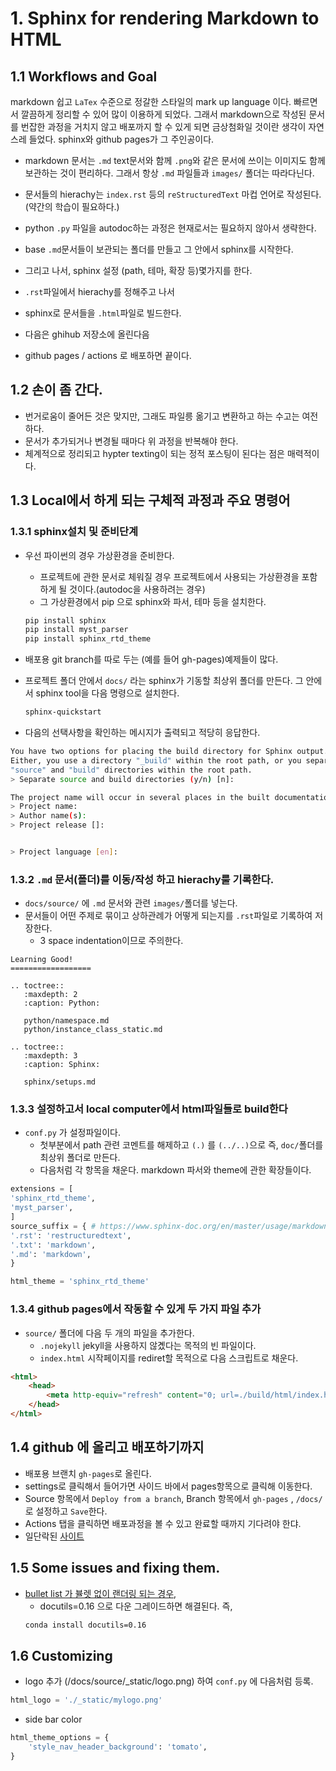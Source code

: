 # 1. Sphinx for rendering Markdown to HTML

## 1.1 Workflows and Goal
markdown 쉽고 `LaTex` 수준으로 정갈한 스타일의 mark up language 이다. 빠르면서 깔끔하게 정리할 수 있어 많이 이용하게 되었다. 그래서 markdown으로 작성된 문서를 번잡한 과정을 거치지 않고 배포까지 할 수 있게 되면 금상첨화일 것이란 생각이 자연스레 들었다. sphinx와 github pages가 그 주인공이다.  

- markdown 문서는 `.md` text문서와 함께 `.png`와 같은 문서에 쓰이는 이미지도 함께 보관하는 것이 편리하다. 그래서 항상 `.md` 파일들과 `images/` 폴더는 따라다닌다.  
- 문서들의 hierachy는 `index.rst` 등의 `reStructuredText` 마컵 언어로 작성된다. (약간의 학습이 필요하다.)  
- python `.py` 파일을 autodoc하는 과정은 현재로서는 필요하지 않아서 생략한다.  

- base `.md`문서들이 보관되는 폴더를 만들고 그 안에서 sphinx를 시작한다.  
- 그리고 나서, sphinx 설정 (path, 테마, 확장 등)몇가지를 한다.  
- `.rst`파일에서 hierachy를 정해주고 나서  
- sphinx로 문서들을 `.html`파일로 빌드한다.  
- 다음은 ghihub 저장소에 올린다음   
- github pages / actions 로 배포하면 끝이다.  

## 1.2 손이 좀 간다.

- 번거로움이 줄어든 것은 맞지만, 그래도 파일릉 옮기고 변환하고 하는 수고는 여전하다.   
- 문서가 추가되거나 변경될 때마다 위 과정을 반복해야 한다.   
- 체계적으로 정리되고 hypter texting이 되는 정적 포스팅이 된다는 점은 매력적이다.    

## 1.3 Local에서 하게 되는 구체적 과정과 주요 명령어

### 1.3.1 sphinx설치 및 준비단계
- 우선 파이썬의 경우 가상환경을 준비한다.  
    - 프로젝트에 관한 문서로 체워질 경우 프로젝트에서 사용되는 가상환경을 포함하게 될 것이다.(autodoc을 사용하려는 경우)  
    - 그 가상환경에서 pip 으로 sphinx와 파서, 테마 등을 설치한다.  
    ```bash
    pip install sphinx
    pip install myst_parser
    pip install sphinx_rtd_theme
    ```
- 배포용 git branch를 따로 두는 (예를 들어 gh-pages)예제들이 많다.  

- 프로젝트 폴더 안에서 `docs/` 라는 sphinx가 기동할 최상위 폴더를 만든다. 그 안에서 sphinx tool을 다음 명령으로 설치한다.  
    ```bash
    sphinx-quickstart
    ```

- 다음의 선택사항을 확인하는 메시지가 출력되고 적당히 응답한다.

```bash
You have two options for placing the build directory for Sphinx output.
Either, you use a directory "_build" within the root path, or you separate
"source" and "build" directories within the root path.
> Separate source and build directories (y/n) [n]: 

The project name will occur in several places in the built documentation.
> Project name:
> Author name(s): 
> Project release []:


> Project language [en]: 
```

### 1.3.2 `.md` 문서(폴더)를 이동/작성 하고 hierachy룰 기록한다.
- `docs/source/` 에 `.md` 문서와 관련 `images/`폴더를 넣는다.
- 문서들이 어떤 주제로 묶이고 상하관례가 어떻게 되는지를 `.rst`파일로 기록하여 저장한다.
    - 3 space indentation이므로 주의한다.

```
Learning Good!
==================

.. toctree::
   :maxdepth: 2
   :caption: Python:

   python/namespace.md
   python/instance_class_static.md

.. toctree::
   :maxdepth: 3
   :caption: Sphinx:

   sphinx/setups.md
```

### 1.3.3 설정하고서 local computer에서 html파일들로 build한다
- `conf.py` 가 설정파일이다. 
    - 첫부분에서 path 관련 코멘트를 해제하고 `(.)` 를 `(../..)`으로 즉, `doc/`폴더를 최상위 폴더로 만든다.
    - 다음처럼 각 항목을 채운다.  markdown 파서와 theme에 관한 확장들이다.  

```python
extensions = [
'sphinx_rtd_theme',
'myst_parser',  
]
source_suffix = { # https://www.sphinx-doc.org/en/master/usage/markdown.html
'.rst': 'restructuredtext',
'.txt': 'markdown',
'.md': 'markdown',
}
```

```python
html_theme = 'sphinx_rtd_theme'
```

### 1.3.4 github pages에서 작동할 수 있게 두 가지 파일 추가
- `source/` 폴더에 다음 두 개의 파일을 추가한다.   
    - `.nojekyll` jekyll을 사용하지 않곘다는 목적의 빈 파일이다.  
    - `index.html` 시작페이지를 rediret할 목적으로 다음 스크립트로 채운다.  
```html
<html>  
    <head>  
        <meta http-equiv="refresh" content="0; url=./build/html/index.html" />  
    </head>  
</html>  
```  

## 1.4 github 에 올리고 배포하기까지

- 배포용 브랜치 `gh-pages`로 올린다.  
- settings로 클릭해서 들어가면 사이드 바에서 pages항목으로 클릭해 이동한다.  
- Source 항목에서 `Deploy from a branch`, Branch 항목에서 `gh-pages` , `/docs/` 로 설정하고 `Save`한다.  
- Actions 탭을 클릭하면 배포과정을 볼 수 있고 완료할 때까지 기다려야 한댜.  
- 일단락된 [사이트](https://phycosmos.github.io/docs/build/html/index.html)


## 1.5 Some issues and fixing them.
- [bullet list 가 뷸렛 없이 랜더링 되는 경우](https://stackoverflow.com/questions/67542699/readthedocs-sphinx-not-rendering-bullet-list-from-rst-file),
    - docutils=0.16 으로 다운 그레이드하면 해결된다. 즉,
    ```bash
    conda install docutils=0.16
    ```

## 1.6 Customizing
- logo 추가 (/docs/source/_static/logo.png) 하여 `conf.py` 에 다음처럼 등록.  
```python
html_logo = './_static/mylogo.png'
```  
-  side bar color 
```python
html_theme_options = {
    'style_nav_header_background': 'tomato',
}
```